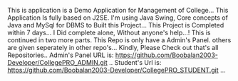 This is application is a Demo Application for Management of College...
This Application Is fully based on J2SE. 
I'm using Java Swing, Core concepts of Java and MySql for DBMS to Built this Project... 
This Project is Completed within 7 days... I Did complete alone, Without anyone's help...!
This is continued in two more parts. This Repo is only have a Admin's Panel. others are given seperately in other repo's... 
Kindly, Please Check out that's all Repositories.. 
Admin's Panel URL is: https://github.com/Boobalan2003-Developer/CollegePRO_ADMIN.git .. 
Student's Url is: https://github.com/Boobalan2003-Developer/CollegePRO_STUDENT.git ...

